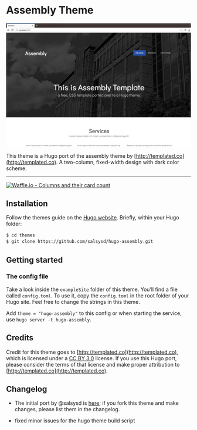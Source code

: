 # Assembly Theme

![](images/screenshot.png)

This theme is a Hugo port of the assembly theme by [http://templated.co](http://templated.co). A two-column, fixed-width design with dark color scheme.

--- 

[![Waffle.io - Columns and their card count](https://badge.waffle.io/salsysd/hugo-assembly.svg?columns=To%20Do,In%20Progress,Done)](https://waffle.io/salsysd/hugo-assembly)

## Installation

Follow the themes guide on the [Hugo website](https://gohugo.io/themes/installing-and-using-themes/). Briefly, within your Hugo folder:

```sh
$ cd themes
$ git clone https://github.com/salsysd/hugo-assembly.git
```

## Getting started

### The config file
Take a look inside the `exampleSite` folder of this theme. You’ll find a file called `config.toml`. To use it, copy the `config.toml` in the root folder of your Hugo site. Feel free to change the strings in this theme.

Add `theme = "hugo-assembly"` to this config or when starting the service, use `hugo server -t hugo-assembly`.


## Credits

Credit for this theme goes to [http://templated.co](http://templated.co), which is licensed under a [CC BY 3.0](https://creativecommons.org/licenses/by/3.0/) license. If you use this Hugo port, please consider the terms of that license and make proper attribution to [http://templated.co](http://templated.co).

## Changelog

- The initial port by @salsysd is [here](changelog.md); if you fork this theme and make changes, please list them in the changelog.

- fixed minor issues for the hugo theme build script
